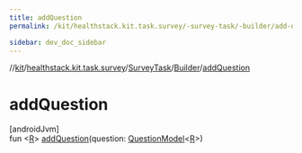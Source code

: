 ```yaml
---
title: addQuestion
permalink: /kit/healthstack.kit.task.survey/-survey-task/-builder/add-question.html

sidebar: dev_doc_sidebar
---
```

//[kit](../../../../kit.html)/[healthstack.kit.task.survey](../../index.html)/[SurveyTask](../index.html)/[Builder](index.html)/[addQuestion](add-question.html)



# addQuestion



[androidJvm]\
fun &lt;[R](add-question.html)&gt; [addQuestion](add-question.html)(question: [QuestionModel](../../../healthstack.kit.task.survey.question.model/-question-model/index.html)&lt;[R](add-question.html)&gt;)




